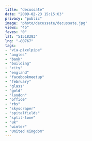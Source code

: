 ```yaml
---
title: "decussate"
date: "2009-02-23 15:15:03"
privacy: "public"
image: "photo/decussate/decussate.jpg"
views: "45"
faves: "0"
lat: "51518283"
lng: "-80767"
tags:
- "via-pixelpipe"
- "angles"
- "bank"
- "building"
- "city"
- "england"
- "facebookmeetup"
- "february"
- "glass"
- "gold"
- "london"
- "office"
- "rbs"
- "skyscraper"
- "spitalfields"
- "split-tone"
- "uk"
- "winter"
- "United Kingdom"
---
```

<a href="/photos/2009/02/23/decussate"></a>
